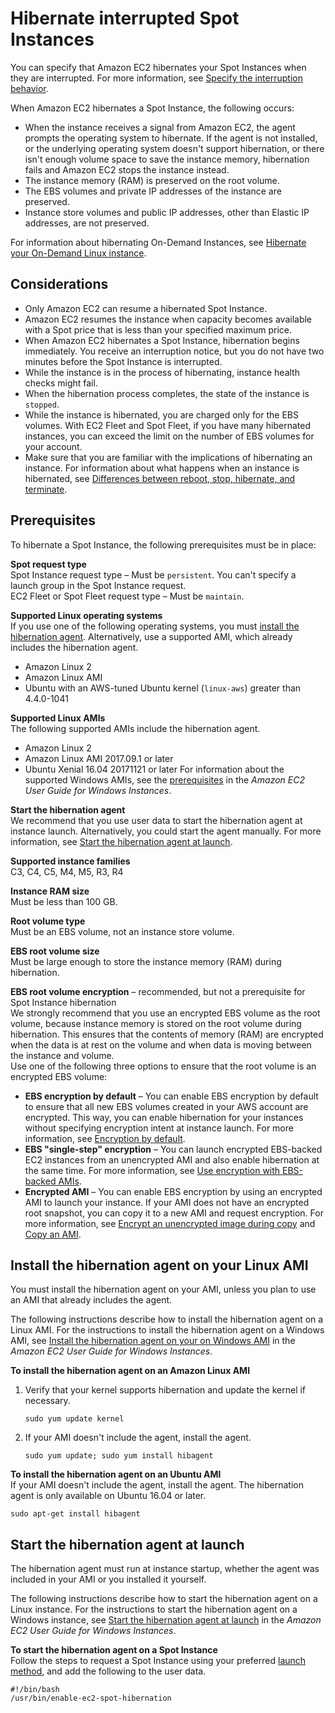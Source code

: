 # Hibernate interrupted Spot Instances<a name="hibernate-spot-instances"></a>

You can specify that Amazon EC2 hibernates your Spot Instances when they are interrupted\. For more information, see [Specify the interruption behavior](interruption-behavior.md#specifying-spot-interruption-behavior)\.

When Amazon EC2 hibernates a Spot Instance, the following occurs:
+ When the instance receives a signal from Amazon EC2, the agent prompts the operating system to hibernate\. If the agent is not installed, or the underlying operating system doesn't support hibernation, or there isn't enough volume space to save the instance memory, hibernation fails and Amazon EC2 stops the instance instead\.
+ The instance memory \(RAM\) is preserved on the root volume\.
+ The EBS volumes and private IP addresses of the instance are preserved\.
+ Instance store volumes and public IP addresses, other than Elastic IP addresses, are not preserved\. 

For information about hibernating On\-Demand Instances, see [Hibernate your On\-Demand Linux instance](Hibernate.md)\.

## Considerations<a name="hibernate-interrupted-spot-instances-considerations"></a>
+ Only Amazon EC2 can resume a hibernated Spot Instance\.
+ Amazon EC2 resumes the instance when capacity becomes available with a Spot price that is less than your specified maximum price\.
+ When Amazon EC2 hibernates a Spot Instance, hibernation begins immediately\. You receive an interruption notice, but you do not have two minutes before the Spot Instance is interrupted\.
+ While the instance is in the process of hibernating, instance health checks might fail\.
+ When the hibernation process completes, the state of the instance is `stopped`\.
+ While the instance is hibernated, you are charged only for the EBS volumes\. With EC2 Fleet and Spot Fleet, if you have many hibernated instances, you can exceed the limit on the number of EBS volumes for your account\.
+ Make sure that you are familiar with the implications of hibernating an instance\. For information about what happens when an instance is hibernated, see [Differences between reboot, stop, hibernate, and terminate](ec2-instance-lifecycle.md#lifecycle-differences)\.

## Prerequisites<a name="spot-instance-hibernation-prerequisites"></a>

To hibernate a Spot Instance, the following prerequisites must be in place:

**Spot request type**  
Spot Instance request type – Must be `persistent`\. You can't specify a launch group in the Spot Instance request\.  
EC2 Fleet or Spot Fleet request type – Must be `maintain`\.

**Supported Linux operating systems**  
If you use one of the following operating systems, you must [install the hibernation agent](#install-spot-instance-hibernation-agent)\. Alternatively, use a supported AMI, which already includes the hibernation agent\.  
+ Amazon Linux 2
+ Amazon Linux AMI
+ Ubuntu with an AWS\-tuned Ubuntu kernel \(`linux-aws`\) greater than 4\.4\.0\-1041

**Supported Linux AMIs**  
The following supported AMIs include the hibernation agent\.  
+ Amazon Linux 2
+ Amazon Linux AMI 2017\.09\.1 or later
+ Ubuntu Xenial 16\.04 20171121 or later
For information about the supported Windows AMIs, see the [prerequisites](https://docs.aws.amazon.com/AWSEC2/latest/WindowsGuide/hibernate-spot-instances.html#spot-instance-hibernation-prerequisites) in the *Amazon EC2 User Guide for Windows Instances*\.

**Start the hibernation agent**  
We recommend that you use user data to start the hibernation agent at instance launch\. Alternatively, you could start the agent manually\. For more information, see [Start the hibernation agent at launch](#start-spot-instance-hibernation-agent)\.

**Supported instance families**  
C3, C4, C5, M4, M5, R3, R4

**Instance RAM size**  
Must be less than 100 GB\.

**Root volume type**  
Must be an EBS volume, not an instance store volume\.

**EBS root volume size**  
Must be large enough to store the instance memory \(RAM\) during hibernation\.

**EBS root volume encryption** – recommended, but not a prerequisite for Spot Instance hibernation  
We strongly recommend that you use an encrypted EBS volume as the root volume, because instance memory is stored on the root volume during hibernation\. This ensures that the contents of memory \(RAM\) are encrypted when the data is at rest on the volume and when data is moving between the instance and volume\.  
Use one of the following three options to ensure that the root volume is an encrypted EBS volume:  
+ **EBS encryption by default** – You can enable EBS encryption by default to ensure that all new EBS volumes created in your AWS account are encrypted\. This way, you can enable hibernation for your instances without specifying encryption intent at instance launch\. For more information, see [Encryption by default](EBSEncryption.md#encryption-by-default)\.
+ **EBS "single\-step" encryption** – You can launch encrypted EBS\-backed EC2 instances from an unencrypted AMI and also enable hibernation at the same time\. For more information, see [Use encryption with EBS\-backed AMIs](AMIEncryption.md)\.
+ **Encrypted AMI** – You can enable EBS encryption by using an encrypted AMI to launch your instance\. If your AMI does not have an encrypted root snapshot, you can copy it to a new AMI and request encryption\. For more information, see [Encrypt an unencrypted image during copy](AMIEncryption.md#copy-unencrypted-to-encrypted) and [Copy an AMI](CopyingAMIs.md#ami-copy-steps)\. 

## Install the hibernation agent on your Linux AMI<a name="install-spot-instance-hibernation-agent"></a>

You must install the hibernation agent on your AMI, unless you plan to use an AMI that already includes the agent\. 

The following instructions describe how to install the hibernation agent on a Linux AMI\. For the instructions to install the hibernation agent on a Windows AMI, see [Install the hibernation agent on your on Windows AMI](https://docs.aws.amazon.com/AWSEC2/latest/WindowsGuide/hibernate-spot-instances.html#install-spot-instance-hibernation-agent) in the *Amazon EC2 User Guide for Windows Instances*\.

**To install the hibernation agent on an Amazon Linux AMI**

1. Verify that your kernel supports hibernation and update the kernel if necessary\.

   ```
   sudo yum update kernel
   ```

1. If your AMI doesn't include the agent, install the agent\.

   ```
   sudo yum update; sudo yum install hibagent
   ```

**To install the hibernation agent on an Ubuntu AMI**  
If your AMI doesn't include the agent, install the agent\. The hibernation agent is only available on Ubuntu 16\.04 or later\.

```
sudo apt-get install hibagent
```

## Start the hibernation agent at launch<a name="start-spot-instance-hibernation-agent"></a>

The hibernation agent must run at instance startup, whether the agent was included in your AMI or you installed it yourself\.

The following instructions describe how to start the hibernation agent on a Linux instance\. For the instructions to start the hibernation agent on a Windows instance, see [Start the hibernation agent at launch](https://docs.aws.amazon.com/AWSEC2/latest/WindowsGuide/hibernate-spot-instances.html#start-spot-instance-hibernation-agent) in the *Amazon EC2 User Guide for Windows Instances*\.

**To start the hibernation agent on a Spot Instance**  
Follow the steps to request a Spot Instance using your preferred [launch method](LaunchingAndUsingInstances.md), and add the following to the user data\.

```
#!/bin/bash
/usr/bin/enable-ec2-spot-hibernation
```
